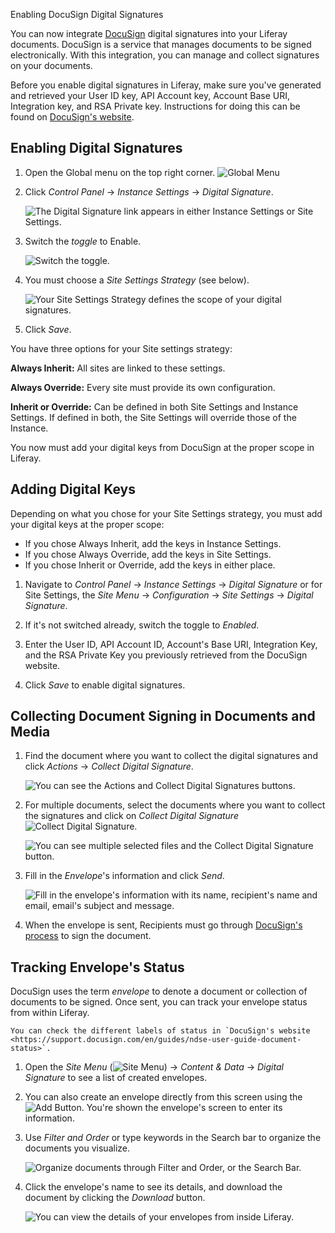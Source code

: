﻿Enabling DocuSign Digital Signatures

You can now integrate [DocuSign](https://www.docusign.com/) digital signatures into your Liferay documents. DocuSign is a service that manages documents to be signed electronically. With this integration, you can manage and collect signatures on your documents.

Before you enable digital signatures in Liferay, make sure you've generated and retrieved your User ID key, API Account key, Account Base URI, Integration key, and RSA Private key. Instructions for doing this can be found on [DocuSign's website](https://support.docusign.com/en/guides/ndse-admin-guide-api-and-keys). 

## Enabling Digital Signatures

1. Open the Global menu on the top right corner. ![Global Menu](../../../images/icon-applications-menu.png)

1. Click *Control Panel* &rarr; *Instance Settings* &rarr; *Digital Signature*. 

    ![The Digital Signature link appears in either Instance Settings or Site Settings.](./enabling-docusign-digital-signature/images/01.png)
 
1. Switch the *toggle* to Enable.

    ![Switch the toggle.](./enabling-docusign-digital-signature/images/02.png)

1. You must choose a *Site Settings Strategy* (see below).

    ![Your Site Settings Strategy defines the scope of your digital signatures.](./enabling-docusign-digital-signature/images/03.png)

1. Click *Save*. 

You have three options for your Site settings strategy: 

**Always Inherit:** All sites are linked to these settings.

**Always Override:** Every site must provide its own configuration.

**Inherit or Override:** Can be defined in both Site Settings and Instance Settings. If defined in both, the Site Settings will override those of the Instance.

You now must add your digital keys from DocuSign at the proper scope in Liferay. 

## Adding Digital Keys

Depending on what you chose for your Site Settings strategy, you must add your digital keys at the proper scope: 

- If you chose Always Inherit, add the keys in Instance Settings. 
- If you chose Always Override, add the keys in Site Settings. 
- If you chose Inherit or Override, add the keys in either place.

1. Navigate to _Control Panel_ &rarr; _Instance Settings_ &rarr; _Digital Signature_ or for Site Settings, the _Site Menu_ &rarr; _Configuration_ &rarr; _Site Settings_ &rarr; _Digital Signature_. 

1. If it's not switched already, switch the toggle to _Enabled_.

1. Enter the User ID, API Account ID, Account's Base URI, Integration Key, and the RSA Private Key you previously retrieved from the DocuSign website. 

1. Click *Save* to enable digital signatures. 

## Collecting Document Signing in Documents and Media

1. Find the document where you want to collect the digital signatures and click *Actions* &rarr; *Collect Digital Signature*.

    ![You can see the Actions and Collect Digital Signatures buttons.](./enabling-docusign-digital-signature/images/04.png) 

1. For multiple documents, select the documents where you want to collect the signatures and click on *Collect Digital Signature* ![Collect Digital Signature](../../../images/icon-digital-signature.png). 

   ![You can see multiple selected files and the Collect Digital Signature button.](./enabling-docusign-digital-signature/images/05.png)

1. Fill in the *Envelope*'s information and click *Send*. 

    ![Fill in the envelope's information with its name, recipient's name and email, email's subject and message.](./enabling-docusign-digital-signature/images/06.png)

1. When the envelope is sent, Recipients must go through [DocuSign's process](https://www.docusign.com/products/electronic-signature) to sign the document. 

## Tracking Envelope's Status

DocuSign uses the term _envelope_ to denote a document or collection of documents to be signed. Once sent, you can track your envelope status from within Liferay. 

```tip::
You can check the different labels of status in `DocuSign's website <https://support.docusign.com/en/guides/ndse-user-guide-document-status>`. 
```

1. Open the *Site Menu* (![Site Menu](../../../images/icon-menu.png)) &rarr; _Content & Data_ &rarr; _Digital Signature_ to see a list of created envelopes. 

1. You can also create an envelope directly from this screen using the ![Add Button](../../../images/icon-add.png). You're shown the envelope's screen to enter its information. 

1. Use *Filter and Order* or type keywords in the Search bar to organize the documents you visualize.

    ![Organize documents through Filter and Order, or the Search Bar.](./enabling-docusign-digital-signature/images/07.png)

1. Click the envelope's name to see its details, and download the document by clicking the *Download* button. 

    ![You can view the details of your envelopes from inside Liferay.](./enabling-docusign-digital-signature/images/08.png)
